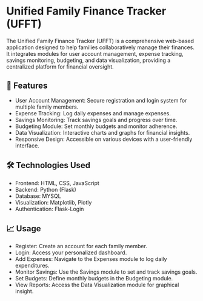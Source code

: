 # Unified Family Finance Tracker (UFFT)
The Unified Family Finance Tracker (UFFT) is a comprehensive web-based application designed to help families collaboratively manage their finances. It integrates modules for user account management, expense tracking, savings monitoring, budgeting, and data visualization, providing a centralized platform for financial oversight.

## 🚀 Features
- User Account Management: Secure registration and login system for multiple family members.
- Expense Tracking: Log daily expenses and manage expenses.
- Savings Monitoring: Track savings goals and progress over time.
- Budgeting Module: Set monthly budgets and monitor adherence.
- Data Visualization: Interactive charts and graphs for financial insights.
- Responsive Design: Accessible on various devices with a user-friendly interface.

## 🛠️ Technologies Used
- Frontend: HTML, CSS, JavaScript
- Backend: Python (Flask)
- Database: MYSQL
- Visualization: Matplotlib, Plotly
- Authentication: Flask-Login

## 📈 Usage
-	Register: Create an account for each family member.
- Login: Access your personalized dashboard.
-	Add Expenses: Navigate to the Expenses module to log daily expenditures.
-	Monitor Savings: Use the Savings module to set and track savings goals.
-	Set Budgets: Define monthly budgets in the Budgeting module.
- View Reports: Access the Data Visualization module for graphical insight.
